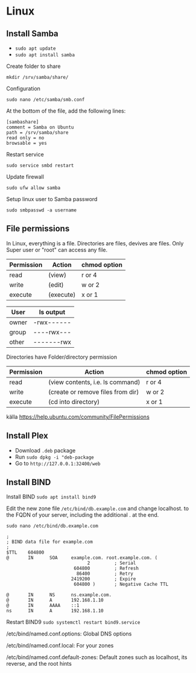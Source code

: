 # Linux 


## Install Samba

- ```sudo apt update```
- ```sudo apt install samba```

Create folder to share

```mkdir /srv/samba/share/```

Configuration

```sudo nano /etc/samba/smb.conf```

At the bottom of the file, add the following lines:

```
[sambashare]
comment = Samba on Ubuntu
path = /srv/samba/share
read only = no
browsable = yes
```

Restart service

```sudo service smbd restart```

Update firewall

```sudo ufw allow samba```

Setup linux user to Samba password

```sudo smbpasswd -a username```

## File permissions

In Linux, everything is a file. Directories are files, devives are files. 
Only Super user or "root" can access any file.

| Permission | Action | chmod option |
| --- | --- | --- |
| read | (view) | r or 4 |
| write | (edit) | w or 2 |
| execute | (execute) | x or 1 |

| User | ls output |
| --- | --- |
| owner | -rwx------ |
| group | ----rwx--- |
| other | -------rwx |

Directories have Folder/directory permission

| Permission | Action | chmod option |
| --- | --- | --- |
| read | (view contents, i.e. ls command) | r or 4 |
| write | (create or remove files from dir) | w or 2 |
| execute | (cd into directory) | x or 1

källa https://help.ubuntu.com/community/FilePermissions

## Install Plex

- Download ```.deb``` package
- Run ```sudo dpkg -i "deb-package```
- Go to ```http://127.0.0.1:32400/web```

## Install BIND

Install BIND
```sudo apt install bind9```

Edit the new zone file ```/etc/bind/db.example.com``` and change localhost. to the FQDN of your server, including the additional . at the end. 

```sudo nano /etc/bind/db.example.com```

```
;
; BIND data file for example.com
;
$TTL    604800
@       IN      SOA     example.com. root.example.com. (
                              2         ; Serial
                         604800         ; Refresh
                          86400         ; Retry
                        2419200         ; Expire
                         604800 )       ; Negative Cache TTL

@       IN      NS      ns.example.com.
@       IN      A       192.168.1.10
@       IN      AAAA    ::1
ns      IN      A       192.168.1.10
```

Restart BIND9
```sudo systemctl restart bind9.service```


/etc/bind/named.conf.options: Global DNS options

/etc/bind/named.conf.local: For your zones

/etc/bind/named.conf.default-zones: Default zones such as localhost, its reverse, and the root hints


